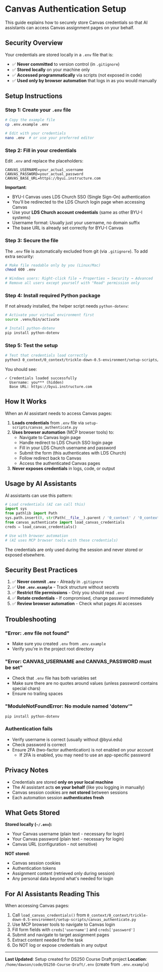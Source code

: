 # Canvas Authentication Setup

This guide explains how to securely store Canvas credentials so that AI assistants can access Canvas assignment pages on your behalf.

## Security Overview

Your credentials are stored locally in a `.env` file that is:
- ✅ **Never committed** to version control (in `.gitignore`)
- ✅ **Stored locally** on your machine only
- ✅ **Accessed programmatically** via scripts (not exposed in code)
- ✅ **Used only by browser automation** that logs in as you would manually

## Setup Instructions

### Step 1: Create your `.env` file

```bash
# Copy the example file
cp .env.example .env

# Edit with your credentials
nano .env  # or use your preferred editor
```

### Step 2: Fill in your credentials

Edit `.env` and replace the placeholders:

```env
CANVAS_USERNAME=your_actual_username
CANVAS_PASSWORD=your_actual_password
CANVAS_BASE_URL=https://byui.instructure.com
```

**Important**: 
- BYU-I Canvas uses LDS Church SSO (Single Sign-On) authentication
- You'll be redirected to the LDS Church login page when accessing Canvas
- Use your **LDS Church account credentials** (same as other BYU-I systems)
- Username format: Usually just your username, no domain suffix
- The base URL is already set correctly for BYU-I Canvas

### Step 3: Secure the file

The `.env` file is automatically excluded from git (via `.gitignore`). To add extra security:

```bash
# Make file readable only by you (Linux/Mac)
chmod 600 .env

# Windows users: Right-click file → Properties → Security → Advanced
# Remove all users except yourself with "Read" permission only
```

### Step 4: Install required Python package

If not already installed, the helper script needs `python-dotenv`:

```bash
# Activate your virtual environment first
source .venv/bin/activate

# Install python-dotenv
pip install python-dotenv
```

### Step 5: Test the setup

```bash
# Test that credentials load correctly
python3 0_context/0_context/trickle-down-0.5-environment/setup-scripts/canvas_authenticate.py
```

You should see:
```
✓ Credentials loaded successfully
  Username: you*** (hidden)
  Base URL: https://byui.instructure.com
```

## How It Works

When an AI assistant needs to access Canvas pages:

1. **Loads credentials** from `.env` file via `setup-scripts/canvas_authenticate.py`
2. **Uses browser automation** (MCP browser tools) to:
   - Navigate to Canvas login page
   - Handle redirect to LDS Church SSO login page
   - Fill in your LDS Church username and password
   - Submit the form (this authenticates with LDS Church)
   - Follow redirect back to Canvas
   - Access the authenticated Canvas pages
3. **Never exposes credentials** in logs, code, or output

## Usage by AI Assistants

AI assistants can use this pattern:

```python
# Load credentials (AI can call this)
import sys
from pathlib import Path
sys.path.insert(0, str(Path(__file__).parent / '0_context' / '0_context' / '1_trickle_down' / 'trickle-down-0.5-environment' / 'setup-scripts'))
from canvas_authenticate import load_canvas_credentials
creds = load_canvas_credentials()

# Use with browser automation
# (AI uses MCP browser tools with these credentials)
```

The credentials are only used during the session and never stored or exposed elsewhere.

## Security Best Practices

1. ✅ **Never commit `.env`** - Already in `.gitignore`
2. ✅ **Use `.env.example`** - Track structure without secrets
3. ✅ **Restrict file permissions** - Only you should read `.env`
4. ✅ **Rotate credentials** - If compromised, change password immediately
5. ✅ **Review browser automation** - Check what pages AI accesses

## Troubleshooting

### "Error: .env file not found"
- Make sure you created `.env` from `.env.example`
- Verify you're in the project root directory

### "Error: CANVAS_USERNAME and CANVAS_PASSWORD must be set"
- Check that `.env` file has both variables set
- Make sure there are no quotes around values (unless password contains special chars)
- Ensure no trailing spaces

### "ModuleNotFoundError: No module named 'dotenv'"
```bash
pip install python-dotenv
```

### Authentication fails
- Verify username is correct (usually without @byui.edu)
- Check password is correct
- Ensure 2FA (two-factor authentication) is not enabled on your account
  - If 2FA is enabled, you may need to use an app-specific password

## Privacy Notes

- Credentials are stored **only on your local machine**
- The AI assistant acts **on your behalf** (like you logging in manually)
- Canvas session cookies are **not stored** between sessions
- Each automation session **authenticates fresh**

## What Gets Stored

**Stored locally (`~/.env`):**
- Your Canvas username (plain text - necessary for login)
- Your Canvas password (plain text - necessary for login)
- Canvas URL (configuration - not sensitive)

**NOT stored:**
- Canvas session cookies
- Authentication tokens
- Assignment content (retrieved only during session)
- Any personal data beyond what's needed for login

## For AI Assistants Reading This

When accessing Canvas pages:
1. Call `load_canvas_credentials()` from `0_context/0_context/trickle-down-0.5-environment/setup-scripts/canvas_authenticate.py`
2. Use MCP browser tools to navigate to Canvas login
3. Fill form fields with `creds['username']` and `creds['password']`
4. Submit and navigate to target assignment pages
5. Extract content needed for the task
6. Do NOT log or expose credentials in any output

---

**Last Updated**: Setup created for DS250 Course Draft project
**Location**: `/home/dawson/code/DS250-Course-Draft/.env` (create from `.env.example`)

